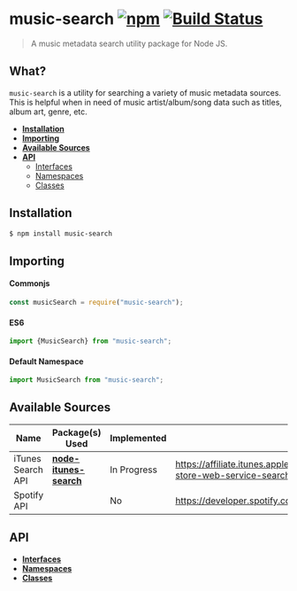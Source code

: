 # music-search [![npm](https://img.shields.io/npm/v/music-search.svg)](https://www.npmjs.com/package/music-search) [![Build Status](https://travis-ci.org/jacob-shuman/music-search.svg?branch=master)](https://travis-ci.org/jacob-shuman/music-search)

> A music metadata search utility package for Node JS.

## What?

`music-search` is a utility for searching a variety of music metadata sources. This is helpful when in need of music artist/album/song data such as titles, album art, genre, etc.

- [**Installation**](#installation)
- [**Importing**](#importing)
- [**Available Sources**](#sources)
- [**API**](#api)
  - [Interfaces](./docs/interfaces.md)
  - [Namespaces](./docs/namespaces.md)
  - [Classes](./docs/classes.md)

<a name="installation">

## Installation

</a>

```bash
$ npm install music-search
```

<a name="importing">

## Importing

</a>

#### Commonjs

```ts
const musicSearch = require("music-search");
```

#### ES6

```ts
import {MusicSearch} from "music-search";
```

#### Default Namespace

```ts
import MusicSearch from "music-search";
```

<a name="sources">

## Available Sources

</a>

| Name              | Package(s) Used                                                            | Implemented | Link                                                                                            |
| ----------------- | -------------------------------------------------------------------------- | ----------- | ----------------------------------------------------------------------------------------------- |
| iTunes Search API | [**node-itunes-search**](https://www.npmjs.com/package/node-itunes-search) | In Progress | https://affiliate.itunes.apple.com/resources/documentation/itunes-store-web-service-search-api/ |
| Spotify API       |                                                                            | No          | https://developer.spotify.com/documentation/web-api/                                            |

<a name="api">

## API

</a>

- [**Interfaces**](./docs/interfaces.md)
- [**Namespaces**](./docs/namespaces.md)
- [**Classes**](./docs/classes.md)
